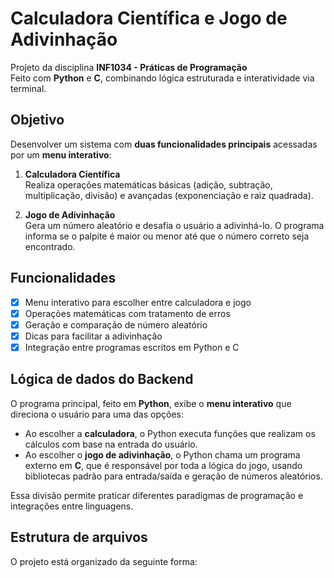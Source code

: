 # Calculadora Científica e Jogo de Adivinhação

Projeto da disciplina **INF1034 - Práticas de Programação**  
Feito com **Python** e **C**, combinando lógica estruturada e interatividade via terminal.

## Objetivo

Desenvolver um sistema com **duas funcionalidades principais** acessadas por um **menu interativo**:

1. **Calculadora Científica**  
   Realiza operações matemáticas básicas (adição, subtração, multiplicação, divisão) e avançadas (exponenciação e raiz quadrada).

2. **Jogo de Adivinhação**  
   Gera um número aleatório e desafia o usuário a adivinhá-lo. O programa informa se o palpite é maior ou menor até que o número correto seja encontrado.

## Funcionalidades

- [x] Menu interativo para escolher entre calculadora e jogo  
- [x] Operações matemáticas com tratamento de erros  
- [x] Geração e comparação de número aleatório  
- [x] Dicas para facilitar a adivinhação  
- [x] Integração entre programas escritos em Python e C  

## Lógica de dados do Backend

O programa principal, feito em **Python**, exibe o **menu interativo** que direciona o usuário para uma das opções:

- Ao escolher a **calculadora**, o Python executa funções que realizam os cálculos com base na entrada do usuário.
- Ao escolher o **jogo de adivinhação**, o Python chama um programa externo em **C**, que é responsável por toda a lógica do jogo, usando bibliotecas padrão para entrada/saída e geração de números aleatórios.

Essa divisão permite praticar diferentes paradigmas de programação e integrações entre linguagens.

## Estrutura de arquivos

O projeto está organizado da seguinte forma:
